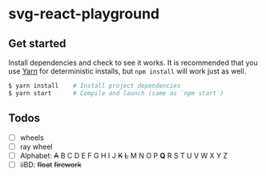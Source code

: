 # svg-react-playground

## Get started
Install dependencies and check to see it works. It is recommended that you use [Yarn](https://yarnpkg.com/) for deterministic installs, but `npm install` will work just as well.
```bash
$ yarn install    # Install project dependencies
$ yarn start      # Compile and launch (same as `npm start`)
```

## Todos
- [ ] wheels
- [ ] ray wheel
- [ ] Alphabet: ~~A~~ B C D E F G H I J ~~K~~ ~~L~~ M N O P **Q** R S T U V W X Y Z
- [ ] iiBD: ~~float~~ ~~firework~~
